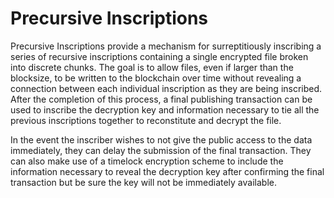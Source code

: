 # Precursive Inscriptions

Precursive Inscriptions provide a mechanism for surreptitiously inscribing a series of recursive inscriptions containing a single encrypted file broken into discrete chunks. The goal is to allow files, even if larger than the blocksize, to be written to the blockchain over time without revealing a connection between each individual inscription as they are being inscribed. After the completion of this process, a final publishing transaction can be used to inscribe the decryption key and information necessary to tie all the previous inscriptions together to reconstitute and decrypt the file.

In the event the inscriber wishes to not give the public access to the data immediately, they can delay the submission of the final transaction. They can also make use of a timelock encryption scheme to include the information necessary to reveal the decryption key after confirming the final transaction but be sure the key will not be immediately available. 
